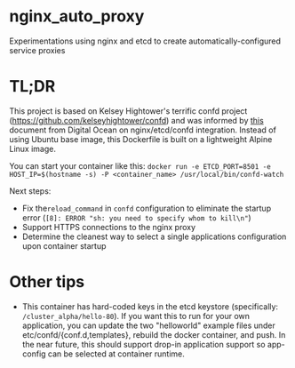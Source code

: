 # nginx_auto_proxy
Experimentations using nginx and etcd to create automatically-configured service proxies

# TL;DR
This project is based on Kelsey Hightower's terrific confd project (https://github.com/kelseyhightower/confd) and was informed by [this](https://www.digitalocean.com/community/tutorials/how-to-use-confd-and-etcd-to-dynamically-reconfigure-services-in-coreos) document from Digital Ocean on nginx/etcd/confd integration. Instead of using Ubuntu base image, this Dockerfile is built on a lightweight Alpine Linux image.

You can start your container like this:
`docker run -e ETCD_PORT=8501 -e HOST_IP=$(hostname -s) -P <container_name> /usr/local/bin/confd-watch`

Next steps:
* Fix the`reload_command` in `confd` configuration to eliminate the startup error (`[8]: ERROR "sh: you need to specify whom to kill\n"`)
* Support HTTPS connections to the nginx proxy
* Determine the cleanest way to select a single applications configuration upon container startup

# Other tips
* This container has hard-coded keys in the etcd keystore (specifically: `/cluster_alpha/hello-80`). If you want this to run for your own application, you can update the two "helloworld" example files under etc/confd/{conf.d,templates}, rebuild the docker container, and push. In the near future, this should support drop-in application support so app-config can be selected at container runtime.

